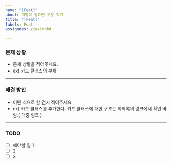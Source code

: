```yaml
---
name: "[Feat]"
about: 개발이 필요한 부분 적기
title: "[Feat]"
labels: Feat
assignees: zjaxjrhkd

---
```


### 문제 상황
- 문제 상황을 적어주세요.
- ex) 카드 클래스의 부재

<hr>

### 해결 방안
- 어떤 식으로 할 건지 적어주세요
- ex) 카드 클래스를 추가한다. 카드 클래스에 대한 구조는 회의록의 링크에서 확인 바람.( 대충 링크 )

<hr>

### TODO
- [ ] 해야할 일 1
- [ ] 2
- [ ] 3
